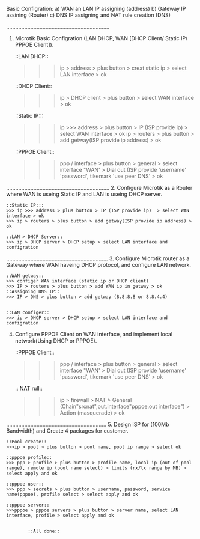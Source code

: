 Basic Configration:
a) WAN an LAN IP assigning (address)
b) Gateway IP assining (Router)
c) DNS IP assigning and NAT rule creation (DNS)

....................................................................
1. Microtik Basic Configration (LAN DHCP, WAN [DHCP Client/ Static IP/ PPPOE Client]).

	::LAN DHCP::
	>>> ip > address > plus button > creat static ip > select LAN interface > ok

	::DHCP Client::
	>>> ip > DHCP client > plus button > select WAN interface > ok
	
	::Static IP:::
	>>> ip >>> address > plus button > IP (ISP provide ip)  > select WAN interface > ok
	>>> ip > routers > plus button > add getway(ISP provide ip address) > ok
	
	
	::PPPOE Client::
	>>> ppp / interface > plus button > general > select interface "WAN' > Dial out (ISP provide 'username' 'password', tikemark 'use peer DNS' > ok
	
....................................................................
2. Configure Microtik as a Router where WAN is useing Static IP and LAN is useing DHCP server.

	::Static IP:::
	>>> ip >>> address > plus button > IP (ISP provide ip)  > select WAN interface > ok
	>>> ip > routers > plus button > add getway(ISP provide ip address) > ok
	
	::LAN > DHCP Server::
	>>> ip > DHCP server > DHCP setup > select LAN interface and configration
	
...................................................................
3. Configure Microtik router as a Gateway where WAN haveing DHCP protocol, and configure LAN network.

	::WAN getway::
	>>> configer WAN interface (static ip or DHCP client)
	>>> IP > routers > plus button > add WAN ip in getway > ok
	::Assigning DNS IP::
	>>> IP > DNS > plus button > add getway (8.8.8.8 or 8.8.4.4)
	
	
	::LAN configer::
	>>> ip > DHCP server > DHCP setup > select LAN interface and configration

4. Configure PPPOE Client on WAN interface, and implement local network(Using DHCP or PPPOE).

	::PPPOE Client::
	>>> ppp / interface > plus button > general > select interface "WAN' > Dial out (ISP provide 'username' 'password', tikemark 'use peer DNS' > ok
	
	:: NAT rull::
	>>> ip > firewall > NAT > General (Chain"srcnat",out.interface"pppoe.out interface") > Action (masquerade) > ok
	
..................................................................
5. Design ISP for (100Mb Bandwidth) and Create 4 packages for customer.

	::Pool create::
	>>>ip > pool > plus button > pool name, pool ip range > select ok
	
	::pppoe profile::
	>>> ppp > profile > plus button > profile name, local ip (out of pool range), remote ip (pool name select) > limits (rx/tx range by MB) > select apply and ok
	
	::pppoe user::
	>>> ppp > secrets > plus button > username, password, service name(pppoe), profile select > select apply and ok
	
	::pppoe server::
	>>>pppoe > pppoe servers > plus button > server name, select LAN interface, profile > select apply and ok
	
	
			::All done::
	



